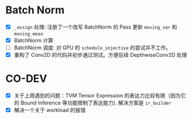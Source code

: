 # Batch Norm

- [x] `_assign` 处理: 注册了一个改写 BatchNorm 的 Pass 更新 `moving_var` 和 `moving_mean`
- [x] BatchNorm 计算
- [ ] BatchNorm 调度: 对 GPU 的 `schedule_injective` 的尝试并不工作。
- [x] 重构了 Conv2D 的代码并初步通过测试。方便后续 DepthwiseConv2D 处理

# CO-DEV

- [x] 关于上周遇到的问题：TVM Tensor Expression 的表达力比较有限（因为它的 Bound Inference 等功能限制了表达能力). 解决方案是 `ir_builder`
- [x] 解决一个关于 workload 的报错
